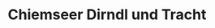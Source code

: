 ---
title: "Chiemseer Dirndl und Tracht"
url: /uebersee/chiemseer-dirndl-und-tracht/
shop: Kleidung
---